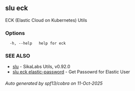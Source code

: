 ## slu eck

ECK (Elastic Cloud on Kubernetes) Utils

### Options

```
  -h, --help   help for eck
```

### SEE ALSO

* [slu](slu.md)	 - SikaLabs Utils, v0.92.0
* [slu eck elastic-password](slu_eck_elastic-password.md)	 - Get Passowrd for Elastic User

###### Auto generated by spf13/cobra on 11-Oct-2025
